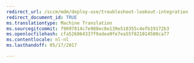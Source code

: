 ```yaml
---
redirect_url: /sccm/mdm/deploy-use/troubleshoot-lookout-integration
redirect_document_id: TRUE
ms.translationtype: Machine Translation
ms.sourcegitcommit: f9097014c7e988ec8e139e518355c4efb19172b3
ms.openlocfilehash: cfa526864337f9adea9fe7ea55f821014500ca77
ms.contentlocale: nl-nl
ms.lasthandoff: 05/17/2017

---
```


